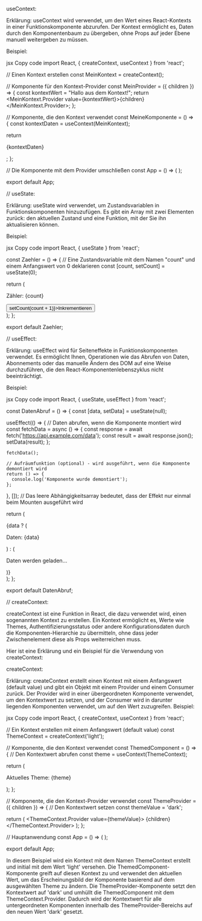 useContext:

Erklärung:
useContext wird verwendet, um den Wert eines React-Kontexts in einer Funktionskomponente abzurufen. Der Kontext ermöglicht es, Daten durch den Komponentenbaum zu übergeben, ohne Props auf jeder Ebene manuell weitergeben zu müssen.

Beispiel:

jsx
Copy code
import React, { createContext, useContext } from 'react';

// Einen Kontext erstellen
const MeinKontext = createContext();

// Komponente für den Kontext-Provider
const MeinProvider = ({ children }) => {
const kontextWert = "Hallo aus dem Kontext!";
return <MeinKontext.Provider value={kontextWert}>{children}</MeinKontext.Provider>;
};

// Komponente, die den Kontext verwendet
const MeineKomponente = () => {
const kontextDaten = useContext(MeinKontext);

return <p>{kontextDaten}</p>;
};

// Die Komponente mit dem Provider umschließen
const App = () => (
<MeinProvider>
<MeineKomponente />
</MeinProvider>
);

export default App;

// useState:

Erklärung:
useState wird verwendet, um Zustandsvariablen in Funktionskomponenten hinzuzufügen. Es gibt ein Array mit zwei Elementen zurück: den aktuellen Zustand und eine Funktion, mit der Sie ihn aktualisieren können.

Beispiel:

jsx
Copy code
import React, { useState } from 'react';

const Zaehler = () => {
// Eine Zustandsvariable mit dem Namen "count" und einem Anfangswert von 0 deklarieren
const [count, setCount] = useState(0);

return (

<div>
<p>Zähler: {count}</p>
<button onClick={() => setCount(count + 1)}>Inkrementieren</button>
</div>
);
};

export default Zaehler;

// useEffect:

Erklärung:
useEffect wird für Seiteneffekte in Funktionskomponenten verwendet. Es ermöglicht Ihnen, Operationen wie das Abrufen von Daten, Abonnements oder das manuelle Ändern des DOM auf eine Weise durchzuführen, die den React-Komponentenlebenszyklus nicht beeinträchtigt.

Beispiel:

jsx
Copy code
import React, { useState, useEffect } from 'react';

const DatenAbruf = () => {
const [data, setData] = useState(null);

useEffect(() => {
// Daten abrufen, wenn die Komponente montiert wird
const fetchData = async () => {
const response = await fetch('https://api.example.com/data');
const result = await response.json();
setData(result);
};

    fetchData();

    // Aufräumfunktion (optional) - wird ausgeführt, wenn die Komponente demontiert wird
    return () => {
      console.log('Komponente wurde demontiert');
    };

}, []); // Das leere Abhängigkeitsarray bedeutet, dass der Effekt nur einmal beim Mounten ausgeführt wird

return (

<div>
{data ? (
<p>Daten: {data}</p>
) : (
<p>Daten werden geladen...</p>
)}
</div>
);
};

export default DatenAbruf;

// createContext:

createContext ist eine Funktion in React, die dazu verwendet wird, einen sogenannten Kontext zu erstellen. Ein Kontext ermöglicht es, Werte wie Themes, Authentifizierungsstatus oder andere Konfigurationsdaten durch die Komponenten-Hierarchie zu übermitteln, ohne dass jeder Zwischenelement diese als Props weiterreichen muss.

Hier ist eine Erklärung und ein Beispiel für die Verwendung von createContext:

createContext:

Erklärung:
createContext erstellt einen Kontext mit einem Anfangswert (default value) und gibt ein Objekt mit einem Provider und einem Consumer zurück. Der Provider wird in einer übergeordneten Komponente verwendet, um den Kontextwert zu setzen, und der Consumer wird in darunter liegenden Komponenten verwendet, um auf den Wert zuzugreifen.
Beispiel:

jsx
Copy code
import React, { createContext, useContext } from 'react';

// Ein Kontext erstellen mit einem Anfangswert (default value)
const ThemeContext = createContext('light');

// Komponente, die den Kontext verwendet
const ThemedComponent = () => {
// Den Kontextwert abrufen
const theme = useContext(ThemeContext);

return (

<div style={{ background: theme === 'light' ? '#ffffff' : '#333333', color: theme === 'light' ? '#000000' : '#ffffff' }}>
<p>Aktuelles Theme: {theme}</p>
</div>
);
};

// Komponente, die den Kontext-Provider verwendet
const ThemeProvider = ({ children }) => {
// Den Kontextwert setzen
const themeValue = 'dark';

return (
<ThemeContext.Provider value={themeValue}>
{children}
</ThemeContext.Provider>
);
};

// Hauptanwendung
const App = () => (
<ThemeProvider>
<ThemedComponent />
</ThemeProvider>
);

export default App;

In diesem Beispiel wird ein Kontext mit dem Namen ThemeContext erstellt und initial mit dem Wert 'light' versehen. Die ThemedComponent-Komponente greift auf diesen Kontext zu und verwendet den aktuellen Wert, um das Erscheinungsbild der Komponente basierend auf dem ausgewählten Theme zu ändern. Die ThemeProvider-Komponente setzt den Kontextwert auf 'dark' und umhüllt die ThemedComponent mit dem ThemeContext.Provider. Dadurch wird der Kontextwert für alle untergeordneten Komponenten innerhalb des ThemeProvider-Bereichs auf den neuen Wert 'dark' gesetzt.
